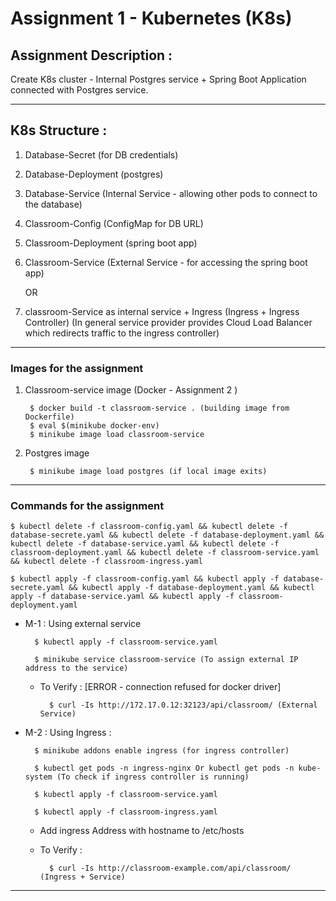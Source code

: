 # Assignment 1 - Kubernetes (K8s)

## Assignment Description :

Create K8s cluster - Internal Postgres service + Spring Boot Application connected with Postgres service.

---

## K8s Structure :

1. Database-Secret (for DB credentials)
2. Database-Deployment (postgres)
3. Database-Service (Internal Service - allowing other pods to connect to the database)
4. Classroom-Config (ConfigMap for DB URL)
5. Classroom-Deployment (spring boot app)
6. Classroom-Service (External Service - for accessing the spring boot app)
    
    OR

6. classroom-Service as internal service + Ingress (Ingress + Ingress Controller)
(In general service provider provides Cloud Load Balancer which redirects traffic to the ingress controller)


---

### Images for the assignment

1. Classroom-service image (Docker - Assignment 2 )

        $ docker build -t classroom-service . (building image from Dockerfile)
        $ eval $(minikube docker-env)
        $ minikube image load classroom-service

2. Postgres image 

        $ minikube image load postgres (if local image exits)

---

### Commands for the assignment

    $ kubectl delete -f classroom-config.yaml && kubectl delete -f database-secrete.yaml && kubectl delete -f database-deployment.yaml && kubectl delete -f database-service.yaml && kubectl delete -f classroom-deployment.yaml && kubectl delete -f classroom-service.yaml && kubectl delete -f classroom-ingress.yaml

    $ kubectl apply -f classroom-config.yaml && kubectl apply -f database-secrete.yaml && kubectl apply -f database-deployment.yaml && kubectl apply -f database-service.yaml && kubectl apply -f classroom-deployment.yaml
    
* M-1 : Using external service

        $ kubectl apply -f classroom-service.yaml

        $ minikube service classroom-service (To assign external IP address to the service)

    * To Verify : [ERROR - connection refused for docker driver]

            $ curl -Is http://172.17.0.12:32123/api/classroom/ (External Service)

* M-2 : Using Ingress :

        $ minikube addons enable ingress (for ingress controller)

        $ kubectl get pods -n ingress-nginx Or kubectl get pods -n kube-system (To check if ingress controller is running)

        $ kubectl apply -f classroom-service.yaml

        $ kubectl apply -f classroom-ingress.yaml

    * Add ingress Address with hostname to /etc/hosts

    * To Verify :

            $ curl -Is http://classroom-example.com/api/classroom/ (Ingress + Service)

---

